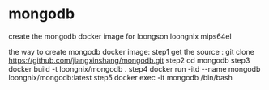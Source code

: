 # mongodb
create the mongodb docker image for loongson loongnix mips64el

the way to create mongodb docker image:
     step1 get the source : git clone https://github.com/jiangxinshang/mongodb.git 
     step2 cd mongodb 
     step3 docker build -t loongnix/mongodb  .
     step4 docker run -itd --name mongodb loongnix/mongodb:latest
     step5 docker exec -it mongodb /bin/bash

